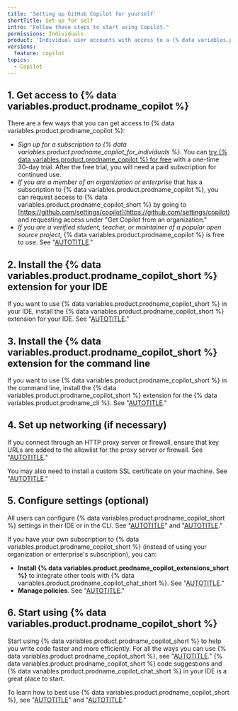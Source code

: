 ```yaml
---
title: 'Setting up GitHub Copilot for yourself'
shortTitle: Set up for self
intro: "Follow these steps to start using Copilot."
permissions: Individuals
product: 'Individual user accounts with access to a {% data variables.product.prodname_copilot_enterprise_short %}, {% data variables.product.prodname_copilot_business_short %}, or {% data variables.product.prodname_copilot_individuals_short %} subscription'
versions:
  feature: copilot
topics:
  - Copilot
---
```


## 1. Get access to {% data variables.product.prodname_copilot %}

There are a few ways that you can get access to {% data variables.product.prodname_copilot %}:

* _Sign up for a subscription to {% data variables.product.prodname_copilot_for_individuals %}_. You can <a href="https://github.com/github-copilot/signup?ref_cta=Copilot+trial&ref_loc=about+github+copilot&ref_page=docs" target="_blank"><span>try {% data variables.product.prodname_copilot %} for free</span></a> with a one-time 30-day trial. After the free trial, you will need a paid subscription for continued use.
* _If you are a member of an organization or enterprise_ that has a subscription to {% data variables.product.prodname_copilot %}, you can request access to {% data variables.product.prodname_copilot_short %} by going to [https://github.com/settings/copilot](https://github.com/settings/copilot) and requesting access under "Get Copilot from an organization."
* _If you are a verified student, teacher, or maintainer of a popular open source project_, {% data variables.product.prodname_copilot %} is free to use. See "[AUTOTITLE](/copilot/managing-copilot/managing-copilot-as-an-individual-subscriber/getting-free-access-to-copilot-as-a-student-teacher-or-maintainer)."

## 2. Install the {% data variables.product.prodname_copilot_short %} extension for your IDE

If you want to use {% data variables.product.prodname_copilot_short %} in your IDE, install the {% data variables.product.prodname_copilot_short %} extension for your IDE. See "[AUTOTITLE](/copilot/managing-copilot/configure-personal-settings/installing-the-github-copilot-extension-in-your-environment)."

## 3. Install the {% data variables.product.prodname_copilot_short %} extension for the command line

If you want to use {% data variables.product.prodname_copilot_short %} in the command line, install the {% data variables.product.prodname_copilot_short %} extension for the {% data variables.product.prodname_cli %}. See "[AUTOTITLE](/copilot/managing-copilot/configure-personal-settings/installing-github-copilot-in-the-cli)."

## 4. Set up networking (if necessary)

If you connect through an HTTP proxy server or firewall, ensure that key URLs are added to the allowlist for the proxy server or firewall. See "[AUTOTITLE](/copilot/managing-copilot/managing-github-copilot-in-your-organization/configuring-your-proxy-server-or-firewall-for-copilot)."

You may also need to install a custom SSL certificate on your machine. See "[AUTOTITLE](/copilot/managing-copilot/configure-personal-settings/configuring-network-settings-for-github-copilot#installing-custom-certificates)."

## 5. Configure settings (optional)

All users can configure {% data variables.product.prodname_copilot_short %} settings in their IDE or in the CLI. See "[AUTOTITLE](/copilot/managing-copilot/configure-personal-settings/configuring-github-copilot-in-your-environment)" and "[AUTOTITLE](/copilot/managing-copilot/configure-personal-settings/configuring-github-copilot-in-the-cli)."

If you have your own subscription to {% data variables.product.prodname_copilot_short %} (instead of using your organization or enterprise's subscription), you can:

* **Install {% data variables.product.prodname_copilot_extensions_short %}** to integrate other tools with {% data variables.product.prodname_copilot_chat_short %}. See "[AUTOTITLE](/copilot/managing-copilot/managing-copilot-as-an-individual-subscriber/installing-github-copilot-extensions-for-your-personal-account)."
* **Manage policies**. See "[AUTOTITLE](/copilot/managing-copilot/managing-copilot-as-an-individual-subscriber/managing-copilot-policies-as-an-individual-subscriber)."

## 6. Start using {% data variables.product.prodname_copilot_short %}

Start using {% data variables.product.prodname_copilot_short %} to help you write code faster and more efficiently. For all the ways you can use {% data variables.product.prodname_copilot_short %}, see "[AUTOTITLE](/copilot/using-github-copilot)." {% data variables.product.prodname_copilot_short %} code suggestions and {% data variables.product.prodname_copilot_chat_short %} in your IDE is a great place to start.

To learn how to best use {% data variables.product.prodname_copilot_short %}, see "[AUTOTITLE](/copilot/using-github-copilot/best-practices-for-using-github-copilot)" and "[AUTOTITLE](/copilot/using-github-copilot/prompt-engineering-for-github-copilot)."
